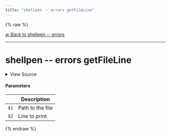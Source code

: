 ```yaml
---
title: "shellpen -- errors getFileLine"
---
```


{% raw %}





[🔙 Back to shellpen -- errors](/api/shellpen/--/errors)

---







<!-- Todo, if there are no subcommands under the child commands, use a smaller heading size -->

# shellpen -- errors getFileLine



<details>
  <summary>View Source</summary>

{% endraw %}
{% highlight sh %}
if [ "$2" = "0" ]
then
  sed "1q;d" "$1" | sed 's/^ *//g'
else
  sed "${2}q;d" "$1" | sed 's/^ *//g'
fi
{% endhighlight %}
{% raw %}

</details>






#### Parameters

| | Description |
|-|-------------|
| `$1` | Path to the file |
| `$2` | Line to print |







  
{% endraw %}
